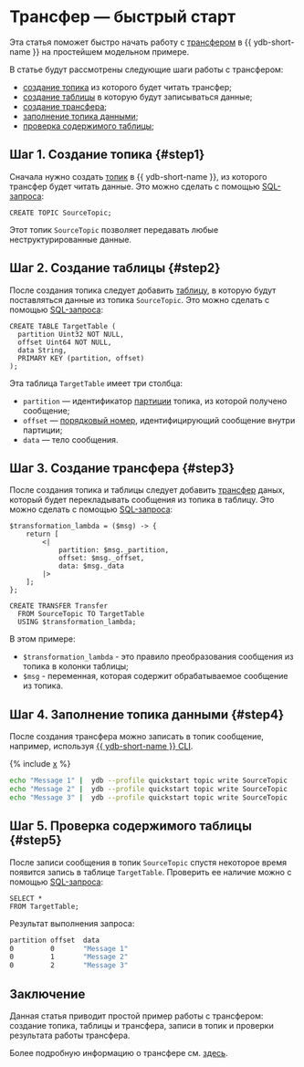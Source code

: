 # Трансфер — быстрый старт

Эта статья поможет быстро начать работу с [трансфером](../../concepts/transfer.md) в {{ ydb-short-name }} на простейшем модельном примере.

В статье будут рассмотрены следующие шаги работы с трансфером:

* [создание топика](#step1) из которого будет читать трансфер;
* [создание таблицы](#step2) в которую будут записываться данные;
* [создание трансфера](#step3);
* [заполнение топика данными](#step4);
* [проверка содержимого таблицы](#step5);

## Шаг 1. Создание топика {#step1}

Сначала нужно создать [топик](../../concepts/topic.md) в {{ ydb-short-name }}, из которого трансфер будет читать данные. Это можно сделать с помощью [SQL-запроса](../../yql/reference/syntax/create-topic.md):

```yql
CREATE TOPIC SourceTopic;
```

Этот топик `SourceTopic` позволяет передавать любые неструктурированные данные.

## Шаг 2. Создание таблицы {#step2}

После создания топика следует добавить [таблицу](../../concepts/datamodel/table.md), в которую будут поставляться данные из топика `SourceTopic`. Это можно сделать с помощью [SQL-запроса](../../yql/reference/syntax/create_table/index.md):

```yql
CREATE TABLE TargetTable (
  partition Uint32 NOT NULL,
  offset Uint64 NOT NULL,
  data String,
  PRIMARY KEY (partition, offset)
);
```

Эта таблица `TargetTable` имеет три столбца:

* `partition` — идентификатор [партиции](../../concepts/glossary.md#partition) топика, из которой получено сообщение;
* `offset` — [порядковый номер](../../concepts/glossary.md#offset), идентифицирующий сообщение внутри партиции;
* `data` — тело сообщения.

## Шаг 3. Создание трансфера {#step3}

После создания топика и таблицы следует добавить [трансфер](../../concepts/transfer.md) даных, который будет перекладывать сообщения из топика в таблицу. Это можно сделать с помощью [SQL-запроса](../../yql/reference/syntax/create-transfer.md):

```yql
$transformation_lambda = ($msg) -> {
    return [
        <|
            partition: $msg._partition,
            offset: $msg._offset,
            data: $msg._data
        |>
    ];
};

CREATE TRANSFER Transfer
  FROM SourceTopic TO TargetTable
  USING $transformation_lambda;
```

В этом примере:

* `$transformation_lambda` - это правило преобразования сообщения из топика в колонки таблицы;
* `$msg` - переменная, которая содержит обрабатываемое сообщение из топика.

## Шаг 4. Заполнение топика данными {#step4}

После создания трансфера можно записать в топик сообщение, например, используя [{{ ydb-short-name }} CLI](../../reference/ydb-cli/index.md).

{% include [x](../../_includes/ydb-cli-profile.md) %}

```bash
echo "Message 1" |  ydb --profile quickstart topic write SourceTopic
echo "Message 2" |  ydb --profile quickstart topic write SourceTopic
echo "Message 3" |  ydb --profile quickstart topic write SourceTopic
```

## Шаг 5. Проверка содержимого таблицы {#step5}

После записи сообщения в топик `SourceTopic` спустя некоторое время появится запись в таблице `TargetTable`. Проверить ее наличие можно с помощью [SQL-запроса](../../yql/reference/syntax/select/index.md):

```yql
SELECT *
FROM TargetTable;
```

Результат выполнения запроса:

```bash
partition offset  data
0         0       "Message 1"
0         1       "Message 2"
0         2       "Message 3"
```

## Заключение

Данная статья приводит простой пример работы с трансфером: создание топика, таблицы и трансфера, записи в топик и проверки результата работы трансфера.

Более подробную информацию о трансфере см. [здесь](../../concepts/transfer.md).
